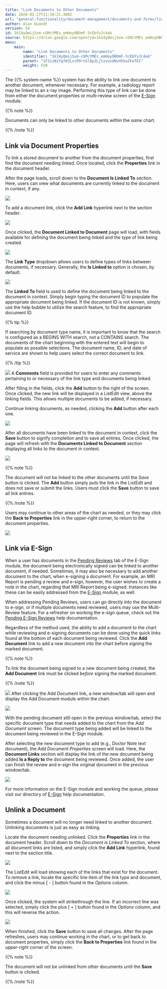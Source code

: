 ```yaml
---
title: "Link Documents to Other Documents"
date: 2020-02-27T21:10:21.480Z
url: "general-functionality/document-management/documents-and-forms/link-documents-to-other-documents.html"
author: Alan Quandt
version: 54
id: 1kI4yQmijSxm-cGMcYMEs_emHoyOBOmF-3cEbYvJc4ak
source: https://drive.google.com/open?id=1kI4yQmijSxm-cGMcYMEs_emHoyOBOmF-3cEbYvJc4ak
menu:
    main:
        name: "Link Documents to Other Documents"
        identifier: "1kI4yQmijSxm-cGMcYMEs_emHoyOBOmF-3cEbYvJc4ak"
        parent: "1F21zNiYq703LscR9rtGl8pZLjtxvozONvXhkaZFefEI"
        weight: 530
---
```

The {{% system-name %}} system has the ability to link one document to another document, whenever necessary. For example, a radiology report may be linked to an x-ray image. Performing this type of link can be done from either the document properties or multi-review screen of the [E-Sign](https://system/?func=esign) module.

{{% note %}}

Documents can only be linked to other documents within the *same* chart.

{{% /note %}}


## Link via Document Properties

To link a stored document to another from the document properties, first find the document needing linked. Once located, click the **Properties** link in the document header.

After the page loads, scroll down to the **Document Is Linked To** section. Here, users can view what documents are currently linked to the document in context, if any.

![](../../../external_files/b2896b28ae237c5e894be27114bd1a32.png)

To add a document link, click the **Add Link** hyperlink next to the section header.

![](../../../external_files/335afab2dea94f5b6ba39799d6369aec.png)

Once clicked, the **Document Linked to Document** page will load, with fields available for defining the document being linked and the type of link being created.

![](../../../external_files/c54cf3728f57fbbfb6dfbaa409842732.png)

The **Link Type** dropdown allows users to define types of links between documents, if necessary. Generally, the **Is Linked to** option is chosen, by default.

![](../../../external_files/6acbde1f38792edae3bd8863feb02e18.png)

The **Linked To** field is used to define the document being linked to the document in context. Simply begin typing the document ID to populate the appropriate document being linked. If the document ID is not known, simply use the help bubble  to utilize the search feature, to find the appropriate document ID.

{{% tip %}}

If searching by document type name, it is important to know that the search is configured as a BEGINS WITH search, not a CONTAINS search. The documents of the chart beginning with the entered text will begin to populate as possible selections. The document name, ID, and date of service are shown to help users select the correct document to link.

{{% /tip %}}


![](../../../external_files/8c459e2d345674b625942d49bbcecd05.png)
A **Comments** field is provided for users to enter any comments pertaining to or necessary of the link type and documents being linked.

After filling in the fields, click the **Add** button to the right of the screen. Once clicked, the new link will be displayed in a ListEdit view, above the linking fields. This allows multiple documents to be added, if necessary.

Continue linking documents, as needed, clicking the **Add** button after each one.

![](../../../external_files/51df41c5b2b9c41f89a7e47bfbff4232.png)

After all documents have been linked to the document in context, click the **Save** button to signify completion and to save all entries. Once clicked, the page will refresh with the **Documents Linked to Document** section displaying all links to the document in context.

![](../../../external_files/69af951142ced6d856c58bee0b145af1.png)

{{% note %}}

The document will not be linked to the other documents until the *Save* button is clicked. The **Add** button simply puts the link in the ListEdit and does not save or submit the links. Users must click the **Save** button to save all link entries.

{{% /note %}}


Users may continue to other areas of the chart as needed, or they may click the **Back to Properties** link in the upper-right corner, to return to the document properties.

![](../../../external_files/cd4cccff6fcbcdeb39ddb0d620ab1dd2.png)

## Link via E-Sign

When a user has documents in the [Pending Reviews](https://system/?f=esign&t=Pending+Reviews&tabmodule=esign&tabselect=Pending+Reviews) tab of the E-Sign module, the document being electronically signed can be linked to another document, if needed. Sometimes, it may also be necessary to add another document to the chart, when e-signing a document. For example, an MRI Report is pending a review and e-sign, however, the user wishes to create a note in the chart, regarding that MRI Report being e-signed. Instances like these can be easily addressed from the [E-Sign](https://system/?func=esign) module, as well.

When addressing Pending Reviews, users can go directly into the document to e-sign, or if multiple documents need reviewed, users may use the Multi-Review feature. For a refresher on working the e-sign queue, check out the [Pending E-Sign Reviews](../../e-sign-electronic-signature/pending-e-sign-reviews.html) help documentation.

Regardless of the method used, the ability to add a document to the chart while reviewing and e-signing documents can be done using the quick links found at the bottom of each document being reviewed. Click the **Add Document** link to add a new document into the chart before signing the marked document.

{{% note %}}

To link the document being signed to a new document being created, the **Add Document** link must be clicked *before* signing the marked document.

{{% /note %}}


![](../../../external_files/e8823ec20f3bb7e5de2954842208c2dd.png)
After clicking the Add Document link, a new window/tab will open and display the Add Document module within the chart.

![](../../../external_files/05b55b9d4f18993a82f4e0538ba9ad7c.png)

With the pending document still open in the previous window/tab, select the specific document type that needs added to the chart from the *Add Document* screen. The document type being added will be linked to the document being reviewed in the E-Sign module.

After selecting the new document type to add (e.g., Doctor Note text document), the *Add Document Properties* screen will load. Here, the **Document Links** section will display the link of the new document being added **Is a Reply to** the document being reviewed. Once added, the user can finish the review and e-sign the original document in the previous window/tab.

![](../../../external_files/cccc6dc630ab831b9ff80351e5f526fc.png)

For more information on the E-Sign module and working the queue, please visit our directory of [E-Sign](../../e-sign-electronic-signature.html) help documentation.

## Unlink a Document

Sometimes a document will no longer need linked to another document. Unlinking documents is just as easy as linking.

Locate the document needing unlinked. Click the **Properties** link in the document header. Scroll down to the *Document is Linked To* section, where all document links are listed, and simply click the **Add Link** hyperlink, found next to the section title.

![](../../../external_files/da065f6ec3f6b333752e4ca67bdf03eb.png)

The ListEdit will load showing each of the links that exist for the document. To remove a link, locate the specific line item of the link type and document, and click the minus [ - ] button found in the *Options* column.

![](../../../external_files/aff2baefc099304b324f4f843a6cfccc.png)

Once clicked, the system will strikethrough the line. If an incorrect line was selected, simply click the plus [ + ] button found in the *Options* column, and this will reverse the action.

![](../../../external_files/3b8308687eea6cf34badcfa5a342bce7.png)

When finished, click the **Save** button to save all changes. After the page refreshes, users may continue working in the chart, or to get back to document properties, simply click the **Back to Properties** link found in the upper-right corner of the screen.

{{% note %}}

The document will not be unlinked from other documents until the **Save** button is clicked.

{{% /note %}}


